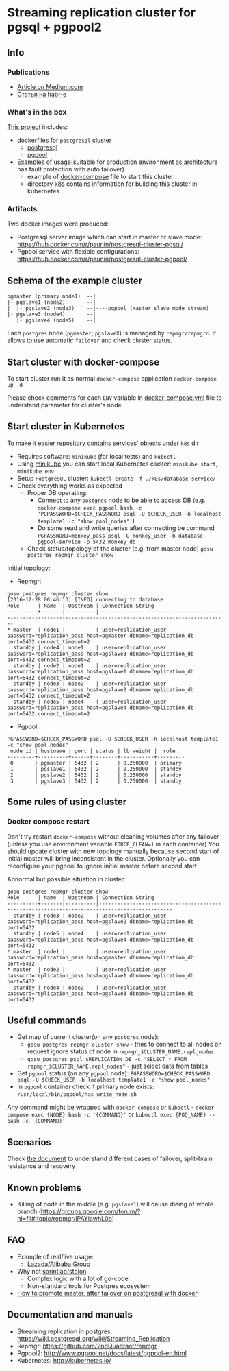 # Streaming replication cluster for pgsql + pgpool2

## Info

### Publications
* [Article on Medium.com](https://medium.com/@dpaunin/postgresql-cluster-into-kubernetes-cluster-f353cde212de)
* [Статья на habr-e](https://habrahabr.ru/post/301370/)

### What's in the box
[This project](https://github.com/paunin/postgres-docker-cluster) includes:
* dockerfiles for `postgresql` cluster
    * [postgresql](./Pgsql.Dockerfile)
    * [pgpool](./Pgpool.Dockerfile)
* Examples of usage(suitable for production environment as architecture has fault protection with auto failover)
    * example of [docker-compose](./docker-compose.yml) file to start this cluster.
    * directory [k8s](./k8s) contains information for building this cluster in kubernetes

### Artifacts

Two docker images were produced:
* Postgresql server image which can start in master or slave mode: https://hub.docker.com/r/paunin/postgresql-cluster-pgsql/
* Pgpool service with  flexible configurations: https://hub.docker.com/r/paunin/postgresql-cluster-pgpool/

## Schema of the example cluster

```
pgmaster (primary node1)  --|
|- pgslave1 (node2)       --|
|  |- pgslave2 (node3)    --|----pgpool (master_slave_mode stream)
|- pgslave3 (node4)       --|
   |- pgslave4 (node5)    --|
```

Each `postgres` node (`pgmaster`, `pgslaveX`) is managed by `repmgr/repmgrd`. It allows to use automatic `failover` and check cluster status.


## Start cluster with docker-compose

To start cluster run it as normal `docker-compose` application `docker-compose up -d`

Please check comments for each `ENV` variable in [docker-compose.yml](./docker-compose.yml) file to understand parameter for cluster's node

## Start cluster in Kubernetes

To make it easier repository contains services' objects under `k8s` dir

* Requires software: `minikube` (for local tests) and `kubectl`
* Using [minikube](https://github.com/kubernetes/minikube) you can start local Kubernetes cluster: `minikube start`, `minikube env`
* Setup `PostgreSQL` cluster: `kubectl create -f ./k8s/database-service/`
* Check everything works as expected
    * Proper DB operating:
      * Connect to any `postgres` node to be able to access DB (e.g. `docker-compose exec pgpool bash -c 'PGPASSWORD=$CHECK_PASSWORD psql -U $CHECK_USER -h localhost template1 -c "show pool_nodes"'`)
      * Do some read and write queries after connecting be command `PGPASSWORD=monkey_pass psql -U monkey_user -h database-pgpool-service -p 5432 monkey_db`
    * Check status/topology of the cluster (e.g. from master node) `gosu postgres repmgr cluster show`

Initial topology:
* Repmgr:
```
gosu postgres repmgr cluster show
[2016-12-28 06:46:13] [INFO] connecting to database
Role      | Name  | Upstream | Connection String
----------+-------|----------|----------------------------------------------------------------------------------------------------------------
* master  | node1 |          | user=replication_user password=replication_pass host=pgmaster dbname=replication_db port=5432 connect_timeout=2
  standby | node4 | node1    | user=replication_user password=replication_pass host=pgslave3 dbname=replication_db port=5432 connect_timeout=2
  standby | node2 | node1    | user=replication_user password=replication_pass host=pgslave1 dbname=replication_db port=5432 connect_timeout=2
  standby | node3 | node2    | user=replication_user password=replication_pass host=pgslave2 dbname=replication_db port=5432 connect_timeout=2
  standby | node5 | node4    | user=replication_user password=replication_pass host=pgslave4 dbname=replication_db port=5432 connect_timeout=2
```

* Pgpool:
```
PGPASSWORD=$CHECK_PASSWORD psql -U $CHECK_USER -h localhost template1 -c "show pool_nodes"
 node_id | hostname | port | status | lb_weight |  role   
---------+----------+------+--------+-----------+---------
 0       | pgmaster | 5432 | 2      | 0.250000  | primary
 1       | pgslave1 | 5432 | 2      | 0.250000  | standby
 2       | pgslave2 | 5432 | 2      | 0.250000  | standby
 3       | pgslave3 | 5432 | 2      | 0.250000  | standby
```

## Some rules of using cluster

### Docker compose restart
Don't try restart `docker-compose` without cleaning volumes after any failover (unless you use environment variable `FORCE_CLEAN=1` in each container)
You should update cluster with new topology manually because second start of initial master will bring inconsistent in the cluster.
Optionally you can reconfigure your pgpool to ignore initial master before second start

Abnormal but possible situation in cluster:
```
gosu postgres repmgr cluster show
Role      | Name  | Upstream | Connection String
----------+-------|----------|----------------------------------------------------------------------------------------------
  standby | node3 | node2    | user=replication_user password=replication_pass host=pgslave2 dbname=replication_db port=5432
  standby | node5 | node4    | user=replication_user password=replication_pass host=pgslave4 dbname=replication_db port=5432
* master  | node1 |          | user=replication_user password=replication_pass host=pgmaster dbname=replication_db port=5432
* master  | node2 |          | user=replication_user password=replication_pass host=pgslave1 dbname=replication_db port=5432
  standby | node4 | node2    | user=replication_user password=replication_pass host=pgslave3 dbname=replication_db port=5432
```

## Useful commands

* Get map of current cluster(on any `postgres` node): 
    * `gosu postgres repmgr cluster show` - tries to connect to all nodes on request ignore status of node in `repmgr_$CLUSTER_NAME.repl_nodes`
    * `gosu postgres psql $REPLICATION_DB -c "SELECT * FROM repmgr_$CLUSTER_NAME.repl_nodes"` - just select data from tables
* Get `pgpool` status (on any `pgpool` node): `PGPASSWORD=$CHECK_PASSWORD psql -U $CHECK_USER -h localhost template1 -c "show pool_nodes"`
* In `pgpool` container check if primary node exists: `/usr/local/bin/pgpool/has_write_node.sh` 

Any command might be wrapped with `docker-compose` or `kubectl` - `docker-compose exec {NODE} bash -c '{COMMAND}'` or `kubectl exec {POD_NAME} -- bash -c '{COMMAND}'`

## Scenarios

Check [the document](./FLOWS.md) to understand different cases of failover, split-brain resistance and recovery

## Known problems

* Killing of node in the middle (e.g. `pgslave1`) will cause dieing of whole branch (https://groups.google.com/forum/?hl=fil#!topic/repmgr/lPAYlawhL0o)

## FAQ

* Example of real/live usage: 
    * [Lazada/Alibaba Group](http://lazada.com/)
* Why not [sorintlab/stolon](https://github.com/sorintlab/stolon):
    * Complex logic with a lot of go-code
    * Non-standard tools for Postgres ecosystem
* [How to promote master, after failover on postgresql with docker](http://stackoverflow.com/questions/37710868/how-to-promote-master-after-failover-on-postgresql-with-docker)

## Documentation and manuals

* Streaming replication in postgres: https://wiki.postgresql.org/wiki/Streaming_Replication
* Repmgr: https://github.com/2ndQuadrant/repmgr
* Pgpool2: http://www.pgpool.net/docs/latest/pgpool-en.html
* Kubernetes: http://kubernetes.io/
